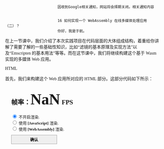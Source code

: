 
                            
                            因收到Google相关通知，网站将会择期关闭。相关通知内容
                            
                            
                            16 如何实现一个 WebAssembly 在线多媒体处理应用（二）？
                            你好，我是于航。

在上一节课中，我们介绍了本次实践项目在代码层面的大体组成结构，着重给你讲解了需要了解的一些基础性知识，比如“滤镜的基本原理及实现方法”以及“Emscripten 的基本用法”等等。而在这节课中，我们将继续构建这个基于 Wasm 实现的多媒体 Web 应用。

HTML

首先，我们来构建这个 Web 应用所对应的 HTML 部分。这部分代码如下所示：

<!DOCTYPE html>
  <html lang="en">
  <head>
    <meta charset="UTF-8">
    <title>DIP-DEMO</title>
    <style>
      * { font-family: "Arial,sans-serif"; }
      .fps-num { font-size: 50px; }
      .video { display: none; }
      .operation { margin: 20px; }
      button {
        width: 150px;
        height: 30px;
        margin-top: 10px;
        border: solid 1px #999;
        font-size: 13px;
        font-weight: bold;
      }
      .radio-text { font-size: 13px; }
    </style>
  </head>
  <body>
    <canvas class="canvas"></canvas>
    <div class="operation">
      <h2>帧率：<span class="fps-num">NaN</span> FPS</h2>
      <input name="options" value="0" type="radio" checked="checked"/> 
      <span class="radio-text">不开启渲染.</span> <br/>
      <input name="options" value="1" type="radio"/> 
      <span class="radio-text">使用 <b>[JavaScript]</b> 渲染.</span> 
      <br/>
      <input name="options" value="2" type="radio"/> 
      <span class="radio-text">使用 <b>[WebAssembly]</b> 渲染.</span> 
      <br/>
      <button>确认</button>
    </div>
    <video class="video" type="video/mp4"
      muted="muted" 
      loop="true" 
      autoplay="true" 
      src="media/video.mp4">
  </body>
  <script src='./dip.js'></script>
</html>


为了便于演示，HTML 代码部分我们尽量从简，并且直接将 CSS 样式内联到 HTML 头部。

其中最为重要的两个部分为 “<canvas>” 标签和 “<video>” 标签。<canvas> 将用于展示对应 <video> 标签所加载外部视频资源的画面数据；而这些帧数据在被渲染到<canvas>之前，将会根据用户的设置，有选择性地被 JavaScript 代码或者 Wasm 模块进行处理。

还有一点需要注意的是，可以看到我们为<video> 标签添加了名为 “muted”、“loop” 以及 “autoplay” 的三个属性。这三个属性分别把这个视频资源设置为“静音播放”、“循环播放”以及“自动播放”。

实际上，根据 Chrome 官方给出的 “Autoplay Policy” 政策，我们并不能够直接依赖其中的 “autoplay” 属性，来让视频在用户打开网页时立即自动播放。稍后你会看到，在应用实际加载时，我们仍会通过调用 <video> 标签所对应的 play() 方法，来确保视频资源可以在网页加载完毕后，直接自动播放。

最后，在 HTML 代码的末尾处，我使用 <script> 标签加载了同目录下名为 “dip.js” 的 JavaScript 文件。在这个文件中，我们将完成该 Web 应用的所有控制逻辑，包括：视频流的控制与显示逻辑、用户与网页的交互逻辑、JavaScript 版滤镜的实现、Wasm 版滤镜实现对应的模块加载、初始化与调用逻辑，以及实时帧率的计算逻辑等。

JavaScript

趁热打铁，我们接着来编写整个 Web 应用组成中，最为重要的 JavaScript 代码部分。

视频流的控制与显示逻辑

第一步，我们要实现的是将 <video> 标签所加载的视频资源，实时渲染到 <canvas> 标签所代表的画布对象上。这一步的具体实现方式，你可以参考下面这张示意图。



其中的核心逻辑是，我们需要通过名为 “CanvasRenderingContext2D.drawImage()” 的 Web API ，来将 <video> 标签所承载视频的当前帧内容，绘制到 <canvas> 上。这里我们使用到的 drawImage() 方法，支持设置多种类型的图像源，<video> 标签所对应的 “HTMLVideoElement” 便是其中的一种。

CanvasRenderingContext2D 接口是 Web API 中， Canvas API 的一部分。通过这个接口，我们能够获得一个，可以在对应 Canvas 上进行 2D 绘图的“渲染上下文”。稍后在代码中你会看到，我们将通过 <canvas> 对象上名为 “getContext” 的方法，来获得这个上下文对象。

我们之前曾提到，drawImage() 方法只能够绘制 <video> 标签对应视频流的“当前帧”内容，因此随着视频的播放，“当前帧”内容也会随之发生改变。

为了能够让绘制到 <canvas> 上的画面可以随着视频的播放来实时更新，这里我们将使用名为 “window.requestAnimationFrame” 的 Web API， 来实时更新绘制在 <canvas> 上的画面内容（如果你对这个 API 不太熟悉，可以点击这里回到“基础课”进行复习）。

下面我们给出这部分功能对应的代码实现：

// 获取相关的 HTML 元素；
let video = document.querySelector('.video');
let canvas = document.querySelector('.canvas');

// 使用 getContext 方法获取 <canvas> 标签对应的一个 CanvasRenderingContext2D 接口；
let context = canvas.getContext('2d');
 
// 自动播放 <video> 载入的视频；
let promise = video.play();
if (promise !== undefined) {
  promise.catch(error => {
    console.error("The video can not autoplay!")
  });
}
// 定义绘制函数；
function draw() {
  // 调用 drawImage 函数绘制图像到 <canvas>；
  context.drawImage(video, 0, 0);
  // 获得 <canvas> 上当前帧对应画面的像素数组；
  pixels = context.getImageData(0, 0, video.videoWidth, video.videoHeight);
  // ...    
  // 更新下一帧画面；
  requestAnimationFrame(draw);
}
// <video> 视频资源加载完毕后执行；
video.addEventListener("loadeddata", () => {
  // 根据 <video> 载入视频大小调整对应的 <canvas> 尺寸；
  canvas.setAttribute('height', video.videoHeight);
  canvas.setAttribute('width', video.videoWidth);
  // 绘制函数入口；
  draw(context);
});


关于代码中每一行的具体功能，你可以参考附加到相应代码行前的注释加以理解。首先，我们需要获得相应的 HTML 元素，这里主要是 <canvas> 和 <video> 这两个标签对应的元素对象，然后我们获取了 <canvas> 标签对应的 2D 绘图上下文。

紧接着，我们处理了 <video> 标签所加载视频自动播放的问题，这里我们直接调用了 <video> 元素的 play 方法。该方法会返回一个 Promise，针对 reject 的情况，我们做出了相应的处理。

然后，我们在 <video> 元素的加载回调完成事件 “loadeddata” 中，根据所加载视频的尺寸相应地调整了 <canvas> 元素的大小，以确保它可以完整地显示出视频的画面内容。同时在这里，我们调用了自定义的 draw 方法，来把视频的首帧内容更新到 <canvas> 画布上。

在 draw 方法中，我们调用了 drawImage 方法来更新 <canvas> 画布的显示内容。该方法在这里接受三个参数，第一个为图像源，也就是 <video> 元素对应的 HTMLVideoElement 对象；第二个为待绘制图像的起点在 <canvas> 上 X 轴的偏移；第三个参数与第二个类似，相应地为在 Y 轴上的偏移。这里对于最后两个参数，我们均设置为 0。

然后，我们使用了名为 “CanvasRenderingContext2D.getImageData()” 的方法（下文简称 “getImageData”）来获得 <canvas> 上当前帧对应画面的像素数组。

getImageData 方法接受四个参数。前两个参数指定想要获取像素的帧画面，在当前帧画面 x 轴和 y 轴上的偏移范围。最后两个参数指定这个范围的长和宽。

四个参数共同指定了画面上的一个矩形位置，在对应该矩形的范围内，所有像素序列将会被返回。我们会在后面来使用和处理这些返回的像素数据。

最后，我们通过 requestAnimationFrame 方法，以 60Hz 的频率来更新 <canvas> 上的画面。

在上述这部分代码实现后，我们的 Web 应用便可在用户打开网页时，直接将 <video> 加载播放的视频，实时地绘制在 <canvas> 对应的画布中。

用户与网页的交互逻辑

接下来，我们继续实现 JavaScript 代码中，与“处理用户交互逻辑”这部分功能有关的代码。

这部分代码比较简单，主要流程就是监听用户做出的更改，然后将这些更改后的值保存起来。这里为了实现简单，我们直接以“全局变量”的方式来保存这些设置项的值。这部分代码如下所示：

// 全局状态；
const STATUS = ['STOP', 'JS', 'WASM'];
// 当前状态；
let globalStatus = 'STOP';
// 监听用户点击事件；
document.querySelector("button").addEventListener('click', () => {
  globalStatus = STATUS[
    Number(
      document.querySelector("input[name='options']:checked").value
    )
  ];
});


这里我们需要维护应用的三种不同状态，即：不使用滤镜（STOP）、使用 JavaScript 实现滤镜（JS）、使用 Wasm 实现滤镜（WASM）。全局变量 globalStatus 维护了当前应用的状态，在后续的代码中，我们也将使用这个变量的值，来调用不同的滤镜实现，或者选择关闭滤镜。

实时帧率的计算逻辑

作为开始真正构建 JavaScript 版滤镜函数前的最后一步，我们先来实现帧率的实时计算逻辑，然后观察在不开启任何滤镜效果时的 <canvas> 渲染帧率情况。

帧率的一个粗糙计算公式如下图所示。对于帧率，我们可以将其简单理解为在 1s 时间内屏幕上画面能够刷新的次数。比如若 1s 时间内画面能够更新 60 次，那我们就可以说它的帧率为 60 赫兹（Hz）。



因此，一个简单的帧率计算逻辑便可以这样来实现：首先，把每一次从对画面像素开始进行处理，直到真正绘制到 <canvas>这整个流程所耗费的时间，以毫秒为单位进行计算；然后用 1000 除以这个数值，即可得到一个估计的，在 1s 时间所内能够渲染的画面次数，也就是帧率。

这部分逻辑的 JavaScript 实现代码如下所示：

function calcFPS (vector) {
  // 提取容器中的前 20 个元素来计算平均值；
  const AVERAGE_RECORDS_COUNT = 20;  
  if (vector.length > AVERAGE_RECORDS_COUNT) {
    vector.shift(-1);  // 维护容器大小；
  } else {
    return 'NaN';
  }
  // 计算平均每帧在绘制过程中所消耗的时间；
  let averageTime = (vector.reduce((pre, item) => { 
    return pre + item;
  }, 0) / Math.abs(AVERAGE_RECORDS_COUNT));
  // 估算出 1s 内能够绘制的帧数；
  return (1000 / averageTime).toFixed(2);
}


这里，为了能够让帧率的估算更加准确，我们为 JavaScript 和 Wasm 这两个版本的滤镜实现，分别单独准备了用来保存每帧计算时延的全局数组。这些数组会保存着在最近 20 帧里，每一帧计算渲染时所花费的时间。

然后，在上面代码中的函数 calcFPS 内，我们会通过对这 20 个帧时延记录取平均值，来求得一个更加稳定、相对准确的平均帧时延。最后，使用 1000 来除以这个平均帧时延，你就能够得到一个估算出的，在 1s 时间内能够绘制的帧数，也就是帧率。

上面代码中的语句 vector.shift(-1) 其主要作用是，当保存最近帧时延的全局数组内元素个数超过 20 个时，会移除其中最老的一个元素。这样，我们可以保证整个数组的大小维持在 20 及以内，不会随着应用的运行而产生 OOM（Out-of-memory）的问题。

我们将前面讲解的这些代码稍微整合一下，并添加上对应需要使用到的一些全局变量。然后尝试在浏览器中运行这个 Web 应用。在不开启任何滤镜的情况下，你可得到如下的画面实时渲染帧率（这里我们使用 Chrome 进行测试，不同的浏览器和版本结果会有所差异）。



JavaScript 滤镜方法的实现

接下来，我们将编写整个 Web 应用的核心组成之一 —— JavaScript 滤镜函数。关于这个函数的具体实现步骤，你可以参考在上一节课中介绍的“滤镜基本原理”。

首先，根据规则，我们需要准备一个 3x3 大小的二维数组，来容纳“卷积核”矩阵。然后将该矩阵进行 180 度的翻转。最后得到的结果矩阵，将会在后续直接参与到各个像素点的滤镜计算过程。这部分功能对应的 JavaScript 代码实现如下所示：

// 矩阵翻转函数；
function flipKernel(kernel) {
  const h = kernel.length;
  const half = Math.floor(h / 2);
  // 按中心对称的方式将矩阵中的数字上下、左右进行互换；
  for (let i = 0; i < half; ++i) {
    for (let j = 0; j < h; ++j) {
      let _t = kernel[i][j];
      kernel[i][j] = kernel[h - i - 1][h - j - 1];
      kernel[h - i - 1][h - j - 1] = _t;
    }
  }
  // 处理矩阵行数为奇数的情况；
  if (h & 1) {
    // 将中间行左右两侧对称位置的数进行互换；
    for (let j = 0; j < half; ++j) {
      let _t = kernel[half][j];
      kernel[half][j] = kernel[half][h - j - 1];
      kernel[half][h - j - 1] = _t;
    } 
  }
  return kernel;
}
// 得到经过翻转 180 度后的卷积核矩阵；
const kernel = flipKernel([
  [-1, -1, 1], 
  [-1, 14, -1], 
  [1, -1, -1]
]);


关于“如何将矩阵数组进行 180 度翻转”的实现细节，你可以参考代码中给出的注释来加以理解。

在一切准备就绪后，我们来编写核心的 JavaScript 滤镜处理函数 jsConvFilter。该处理函数一共接受四个参数。第一个参数是通过 getImageData 方法，从 <canvas> 对象上获取的当前帧画面的像素数组数据。

getImageData 在执行完毕后会返回一个 ImageData 类型的对象，在该对象中有一个名为 data 的属性。data 属性实际上是一个 Uint8ClampedArray 类型的 “Typed Array”，其中便存放着所有像素点按顺序排放的 RGBA 分量值。你可以借助下面这张图来帮助理解上面我们描述的，各个方法与返回值之间的对应关系。



jsConvFilter 处理函数的第二和第三个参数为视频帧画面的宽和高；最后一个参数为所应用滤镜对应的“卷积核”矩阵数组。至此，我们可以构造如下的 JavaScript 版本“滤镜函数”：

function jsConvFilter(data, width, height, kernel) {
  const divisor = 4;  // 分量调节参数；
  const h = kernel.length, w = h;  // 保存卷积核数组的宽和高；
  const half = Math.floor(h / 2);
  // 根据卷积核的大小来忽略对边缘像素的处理；
  for (let y = half; y < height - half; ++y) {
    for (let x = half; x < width - half; ++x) {
      // 每个像素点在像素分量数组中的起始位置；
      const px = (y * width + x) * 4;  
      let r = 0, g = 0, b = 0;
      // 与卷积核矩阵数组进行运算；
      for (let cy = 0; cy < h; ++cy) {
        for (let cx = 0; cx < w; ++cx) {
          // 获取卷积核矩阵所覆盖位置的每一个像素的起始偏移位置；
          const cpx = ((y + (cy - half)) * width + (x + (cx - half))) * 4;
          // 对卷积核中心像素点的 RGB 各分量进行卷积计算(累加)；
          r += data[cpx + 0] * kernel[cy][cx];
          g += data[cpx + 1] * kernel[cy][cx];
          b += data[cpx + 2] * kernel[cy][cx];
        }
      }
      // 处理 RGB 三个分量的卷积结果；
      data[px + 0] = ((r / divisor) > 255) ? 255 : ((r / divisor) < 0) ? 0 : r / divisor;
      data[px + 1] = ((g / divisor) > 255) ? 255 : ((g / divisor) < 0) ? 0 : g / divisor;
      data[px + 2] = ((b / divisor) > 255) ? 255 : ((b / divisor) < 0) ? 0 : b / divisor;
    }
  }
  return data;
}


你可以借助代码中的注释来了解整个卷积过程的实现细节。其中有这样几个点需要注意：

在整个方法的实现过程中，我们使用了名为 divisor 的变量，来控制滤镜对视频帧画面产生的效果强度。divisor 的值越大，滤镜的效果就越弱。

在遍历整个帧画面的像素序列时（最外层的两个循环体），我们将循环控制变量 y 和 x 的初始值，设置为 Math.floor(h / 2)，这样可以直接忽略对帧画面边缘像素的处理，进而也不用考虑图像卷积产生的“边缘效应”。

所谓“边缘效应”，其实就是指当我们在处理帧画面的边缘像素时，由于卷积核其范围内的一部分“单元格”无法找到与之相对应的像素点，导致边缘像素实际上没有经过“完整”的滤镜计算过程，会产生与预期不符的滤镜处理效果。而这里为了简化流程，我们选择了直接忽略对边缘像素的处理过程。

最后，在得到经过卷积累加计算的 RGB 分量值后，我们需要判断对应值是否在 [0, 255] 这个有效区间内。若没有，我们就将这个值，直接置为对应的最大有效值或最小有效值。

现在，我们将前面的所有代码功能加以整合，然后试着在浏览器中再次运行这个 Web 应用。你会看到类似下图的结果。相较于不开启滤镜，使用滤镜后的画面渲染帧率明显下降了。



总结

好了，讲到这，今天的内容也就基本结束了。最后我来给你总结一下。

今天我们主要讲解了本次实践项目中与 JavaScript 代码相关的几个重要功能的实现思路，以及实现细节。

JavaScript 代码作为当前用来构建 Web 应用所必不可少的一个重要组成部分，它负责构建整个应用与用户进行交互的逻辑处理部分。不仅如此，我们还使用 JavaScript 代码实现了一个滤镜处理函数，并用该函数处理了 <canvas> 上的帧画面像素数据，然后再将这些数据重新绘制到 <canvas> 上。

在下一节课里，你将会看到我们实现的 Wasm 滤镜处理函数，与 JavaScript 版滤镜函数在图像处理效率上的差异。

课后练习

最后，我们来做一个练习题吧。

你可以试着更改我们在 JavaScript 滤镜函数中所使用的卷积核矩阵（更改矩阵中元素的值，或者改变矩阵的大小），来看看不同的卷积核矩阵会产生怎样不同的滤镜效果。

今天的课程就结束了，希望可以帮助到你，也希望你在下方的留言区和我参与讨论，同时欢迎你把这节课分享给你的朋友或者同事，一起交流一下。

                        
                        
                            